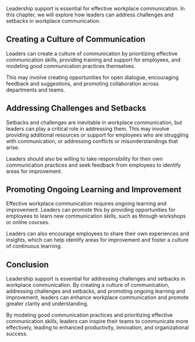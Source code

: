 
Leadership support is essential for effective workplace communication. In this chapter, we will explore how leaders can address challenges and setbacks in workplace communication.

Creating a Culture of Communication
-----------------------------------

Leaders can create a culture of communication by prioritizing effective communication skills, providing training and support for employees, and modeling good communication practices themselves.

This may involve creating opportunities for open dialogue, encouraging feedback and suggestions, and promoting collaboration across departments and teams.

Addressing Challenges and Setbacks
----------------------------------

Setbacks and challenges are inevitable in workplace communication, but leaders can play a critical role in addressing them. This may involve providing additional resources or support for employees who are struggling with communication, or addressing conflicts or misunderstandings that arise.

Leaders should also be willing to take responsibility for their own communication practices and seek feedback from employees to identify areas for improvement.

Promoting Ongoing Learning and Improvement
------------------------------------------

Effective workplace communication requires ongoing learning and improvement. Leaders can promote this by providing opportunities for employees to learn new communication skills, such as through workshops or online courses.

Leaders can also encourage employees to share their own experiences and insights, which can help identify areas for improvement and foster a culture of continuous learning.

Conclusion
----------

Leadership support is essential for addressing challenges and setbacks in workplace communication. By creating a culture of communication, addressing challenges and setbacks, and promoting ongoing learning and improvement, leaders can enhance workplace communication and promote greater clarity and understanding.

By modeling good communication practices and prioritizing effective communication skills, leaders can inspire their teams to communicate more effectively, leading to enhanced productivity, innovation, and organizational success.

